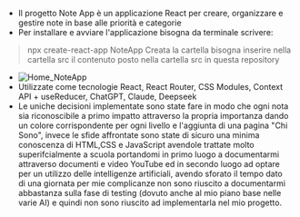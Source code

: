 -   Il progetto Note App è un applicazione React per creare, organizzare e gestire note in base  alle priorità e categorie
-   Per installare e avviare l'applicazione bisogna da terminale scrivere:
>npx create-react-app NoteApp
Creata la cartella bisogna inserire nella cartella src il contenuto posto nella cartella src in     questa repository
-   ![Home_NoteApp](https://github.com/user-attachments/assets/4516fea1-cffb-4e3b-a5e8-bbe94e061964)
-   Utilizzate come tecnologie React, React Router, CSS Modules, Context API + useReducer, ChatGPT, Claude, Deepseek
-   Le uniche decisioni implementate sono state fare in modo che ogni nota sia riconoscibile a primo impatto attraverso la propria importanza dando un colore corrispondente per ogni livello e l'aggiunta di una pagina "Chi Sono", invece le sfide affrontate sono state di sicuro una minima conoscenza di HTML,CSS e JavaScript avendole trattate molto superifcialmente a scuola portandomi in primo luogo a documentarmi attraverso documenti e video YouTube ed in secondo luogo ad optare per un utilizzo delle intelligenze artificiali, avendo sforato il tempo dato di una giornata per mie complicanze non sono riuscito a documentarmi abbastanza sulla fase di testing (dovuto anche al mio piano base nelle varie AI) e quindi non sono riuscito ad implementarla nel mio progetto.
